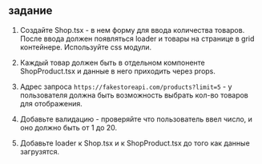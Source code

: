 ## задание


1. Создайте Shop.tsx - в нем форму для ввода количества товаров. После ввода должен появляться loader и товары на странице в grid контейнере. Используйте css модули.

2. Каждый товар должен быть в отдельном компоненте ShopProduct.tsx и данные в него приходить через props.

3.  Адрес запроса `https://fakestoreapi.com/products?limit=5` - у пользователя должна быть возможность выбрать кол-во товаров для отображения.

4. Добавьте валидацию - проверяйте что пользователь ввел число, и оно должно быть от 1 до 20.

5. Добавьте loader к Shop.tsx и к ShopProduct.tsx до того как данные загрузятся.

